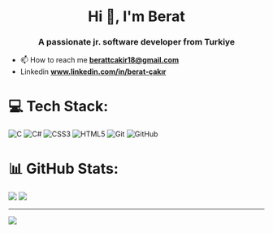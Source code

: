 <h1 align="center">Hi 👋, I'm Berat</h1>
<h3 align="center">A passionate jr. software developer from Turkiye</h3>

- 📫 How to reach me **berattcakir18@gmail.com**
- Linkedin **www.linkedin.com/in/berat-çakır**

# 💻 Tech Stack:
![C](https://img.shields.io/badge/c-%2300599C.svg?style=for-the-badge&logo=c&logoColor=white) ![C#](https://img.shields.io/badge/c%23-%23239120.svg?style=for-the-badge&logo=csharp&logoColor=white) ![CSS3](https://img.shields.io/badge/css3-%231572B6.svg?style=for-the-badge&logo=css3&logoColor=white) ![HTML5](https://img.shields.io/badge/html5-%23E34F26.svg?style=for-the-badge&logo=html5&logoColor=white) ![Git](https://img.shields.io/badge/git-%23F05033.svg?style=for-the-badge&logo=git&logoColor=white) ![GitHub](https://img.shields.io/badge/github-%23121011.svg?style=for-the-badge&logo=github&logoColor=white)
# 📊 GitHub Stats:
![](https://github-readme-stats.vercel.app/api/top-langs/?username=beratcodes&theme=dark&hide_border=false&include_all_commits=false&count_private=false&layout=compact)
![](https://github-readme-streak-stats.herokuapp.com/?user=beratcodes&theme=dark&hide_border=false)<br/>

---
[![](https://visitcount.itsvg.in/api?id=beratcodes&icon=0&color=0)](https://visitcount.itsvg.in)

<!-- Proudly created with GPRM ( https://gprm.itsvg.in ) -->

